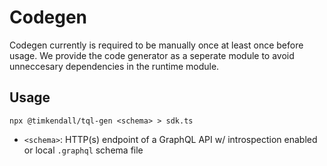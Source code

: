 # Codegen

Codegen currently is required to be manually once at least once before usage. We provide the code generator as a seperate module to avoid unneccesary dependencies in the runtime module.

## Usage

`npx @timkendall/tql-gen <schema> > sdk.ts`

- `<schema>`: HTTP(s) endpoint of a GraphQL API w/ introspection enabled or local `.graphql` schema file